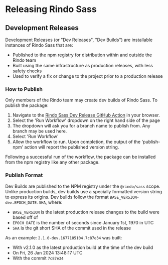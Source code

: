 # Releasing Rindo Sass

## Development Releases

Development Releases (or "Dev Releases", "Dev Builds") are installable instances of Rindo Sass that are:
- Published to the npm registry for distribution within and outside the Rindo team
- Built using the same infrastructure as production releases, with less safety checks
- Used to verify a fix or change to the project prior to a production release

### How to Publish

Only members of the Rindo team may create dev builds of Rindo Sass.
To publish the package:
1. Navigate to the [Rindo Sass Dev Release GitHub Action](https://github.com/familyjs/rindo-sass/actions/workflows/release-dev.yml) in your browser.
2. Select the 'Run Workflow' dropdown on the right hand side of the page
3. The dropdown will ask you for a branch name to publish from. Any branch may be used here.
4. Select 'Run Workflow'
5. Allow the workflow to run. Upon completion, the output of the 'publish-npm' action will report the published version string.

Following a successful run of the workflow, the package can be installed from the npm registry like any other package.

### Publish Format

Dev Builds are published to the NPM registry under the `@rindo/sass` scope.
Unlike production builds, dev builds use a specially formatted version string to express its origins.
Dev builds follow the format `BASE_VERSION-dev.EPOCH_DATE.SHA`, where:
- `BASE_VERSION` is the latest production release changes to the build were based off of
- `EPOCH_DATE` is the number of seconds since January 1st, 1970 in UTC
- `SHA` is the git short SHA of the commit used in the release

As an example: `2.1.0-dev.1677185104.7c87e34` was built:
- With v2.1.0 as the latest production build at the time of the dev build
- On Fri, 26 Jan 2024 13:48:17 UTC
- With the commit `7c87e34`
